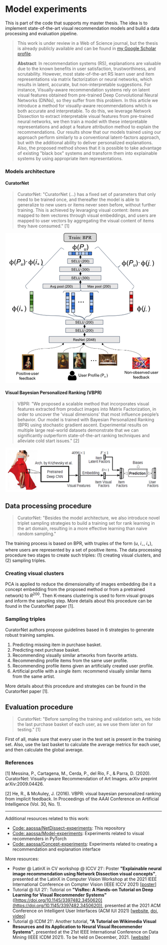 # Model experiments

This is part of the code that supports my master thesis. The idea is to implement state-of-the-art visual recommendation models and build a data processing and evaluation pipeline.

> This work is under review in a Web of Science journal, but the thesis is already publicly available and can be found in [my Google Scholar profile](https://scholar.google.com/citations?user=te1de2MAAAAJ).
>
> **Abstract**: In recommendation systems (RS), explanations are valuable due to the known benefits in user satisfaction, trustworthiness, and scrutability. However, most state-of-the-art RS learn user and item representations via matrix factorization or neural networks, which results in latent, accurate, but non-interpretable suggestions. For instance, Visually-aware recommendation systems rely on latent visual features obtained from pre-trained Deep Convolutional Neural Networks (DNNs), so they suffer from this problem. In this article we introduce a method for visually-aware recommendations which is both accurate and interpretable. To do this,  we leverage Network Dissection to extract interpretable visual features from pre-trained neural networks, we then train a model with these interpretable representations and adopt a feature attribution method to explain the recommendations. Our results show that our models trained using our approach perform similarly to a conventional latent-factors approach, but  with the additional ability to deliver personalized explanations. Also, the proposed method shows that it is possible to take advantage of existing "black box" systems and transform them into explainable systems by using appropriate item representations.

### Models architecture

#### CuratorNet

> CuratorNet: "CuratorNet (...) has a fixed set of parameters that only need to be trained once, and thereafter the model is able to generalize to new users or items never seen before, without further training. This is achieved by levaraging visual content: items are mapped to item vectores through visual embeddings, and users are mapped to user vectors by aggregating the visual content of items they have consumed." [1]

![curatornet_architecture](assets/curatornet_architecture.png)

#### Visual Bayesian Personalized Ranking (VBPR)

> VBPR: "We proposed a scalable method that incorporates visual features extracted from product images into Matrix Factorization, in order to uncover the 'visual dimensions' that most influence people’s behavior. Our model is trained with Bayesian Personalized Ranking (BPR) using stochastic gradient ascent. Experimental results on multiple large real-world datasets demonstrate that we can significantly outperform state-of-the-art ranking techniques and alleviate cold start issues." [2]

![vbpr_architecture](assets/vbpr_architecture.png)

## Data processing procedure

> CuratorNet: "Besides the model architecture, we also introduce novel triplet sampling strategies to build a training set for rank learning in the art domain, resulting in a more effective learning than naive random sampling."

The training process is based on BPR, with truples of the form ($u$, $i_{-}$, $i_{+}$), where users are represented by a set of positive items. The data processing procedure two stages to create such triples: (1) creating visual clusters, and (2) sampling triples.

### Creating visual clusters

PCA is applied to reduce the dimensionality of images embedding (be it a concept embedding from the proposed method or from a pretrained network) to $R^{200}$. Then K-means clustering is used to form visual groups and inform the sampling step. More details about this procedure can be found in the CuratorNet paper [1].

### Sampling triples

CuratorNet authors propose guidelines based in 6 strategies to generate robust training samples.

1. Predicting missing item in purchase basket.
2. Predicting next purchase basket.
3. Recommending visually similar artworks from favorite artists.
4. Recommending profile items from the same user profile.
5. Recommending profile items given an artificially created user profile.
6. Artificial profile with a single item: recommend visually similar items from the same artist.

More details about this procedure and strategies can be found in the CuratorNet paper [1].

## Evaluation procedure

> CuratorNet: "Before sampling the training and validation sets, we hide the last purchase basket of each user, as we use them later on for testing." [1]

First of all, make sure that every user in the test set is present in the training set. Also, use the last basket to calculate the average metrics for each user, and then calculate the global average.

### References

[1] Messina, P., Cartagena, M., Cerda, P., del Rio, F., & Parra,  D. (2020). CuratorNet: Visually-aware Recommendation of Art Images.  arXiv preprint arXiv:2009.04426.

[2] He, R., & McAuley, J. (2016). VBPR: visual bayesian  personalized ranking from implicit feedback. In Proceedings of the AAAI  Conference on Artificial Intelligence (Vol. 30, No. 1).

---

Additional resources related to this work:

* [Code: aaossa/NetDissect-experiments](https://github.com/aaossa/NetDissect-experiments): This repository
* [Code: aaossa/Model-experiments](https://github.com/aaossa/Model-experiments): Experiments related to visual recommenders in PyTorch
* [Code: aaossa/Concept-experiments](https://github.com/aaossa/Concept-experiments): Experiments related to creating a recommendation and explanation interface

More resources:

* Poster @ LatinX in CV workshop @ ICCV 21': Poster **"Explainable neural image recommendation using Network Dissection visual concepts"**, presented at the LatinX in Computer Vision Workshop at the 2021 IEEE International Conference on Compter Vision (IEEE ICCV 2021) [[poster](https://drive.google.com/file/d/1on1lkVigCPGmIXjJg5ZzT-DCxmn4XQ8l/view?usp=sharing)]
* Tutorial @ IUI 21': Tutorial on **"VisRec: A Hands-on Tutorial on Deep Learning for Visual Recommender Systems"** ([https://doi.org/10.1145/3397482.3450620](https://doi.org/10.1145/3397482.3450620)), presented at the 2021 ACM Conference on Intelligent User Interfaces (ACM IUI 2021) [[website](https://github.com/ialab-puc/VisualRecSys-Tutorial-IUI2021), [doi](https://doi.org/10.1145/3397482.3450620), [video](https://drive.google.com/file/d/1HfCs-9PgKwV5XEDMTEo-bMDrp4R9lc4p/view?usp=sharing)]
* Tutorial @ ICDM 21': Another tutorial, **"A Tutorial on Wikimedia Visual Resources and its Application to Neural Visual Recommender Systems"**, presented at the 21st IEEE International Conference on Data Mining (IEEE ICDM 2021). To be held on December, 2021. [[website](https://github.com/ialab-puc/VisualRecSys-Tutorial-ICDM2021)]

